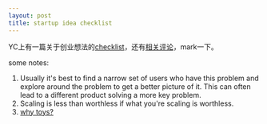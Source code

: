 ```yaml
---
layout: post
title: startup idea checklist
---
```


YC上有一篇关于创业想法的[checklist](https://www.defmacro.org/2019/03/26/startup-checklist.html)，还有[相关评论](https://news.ycombinator.com/item?id=20254057)，mark一下。

some notes:
1. Usually it's best to find a narrow set of users who have this problem and explore around the problem to get a better picture of it. This can often lead to a different product solving a more key problem.
2. Scaling is less than worthless if what you're scaling is worthless.
3. [why toys?](https://blog.ycombinator.com/why-toys/)
